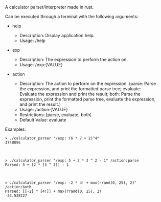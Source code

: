 A calculator parser/interpreter made in rust.

Can be executed through a terminal with the following arguments:

- help
    - Description: Display application help.
    - Usage: /help

- exp
    - Description: The expression to perform the action on.
    - Usage: /exp:{VALUE}

- action
    - Description: The action to perform on the expression. (parse: Parse the expression, and print the formatted parse tree; evaluate: Evaluate the expression and print the result; both: Parse the expression, print the formatted parse tree, evaluate the expression, and print the result.)
    - Usage: /action:{VALUE}
    - Restrictions: [parse, evaluate, both]
    - Default Value: evaluate

Examples:

    > ./calculator_parser "/exp: (6 * 7 + 2)^4"
    3748096

<br />
	
    > ./calculator_parser "/exp: 5 + 2 * 3 ^ 2 - 1" /action:parse
    Parsed: 5 + [2 * [3 ^ 2]] - 1

<br />
	
    > ./calculator_parser "/exp: -2 * 4! + max(rrand(0, 25), 2)" /action:both
    Parsed: [[-2] * [4!]] + max(rrand(0, 25), 2)
    -33.538227
 
